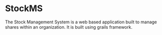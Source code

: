 # StockMS
The Stock Management System is a web based application built to manage shares within an organization. It is built using grails framework.
